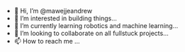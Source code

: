 - 👋 Hi, I’m @mawejjeandrew
- 👀 I’m interested in building things...
- 🌱 I’m currently learning robotics and machine learning...
- 💞️ I’m looking to collaborate on all fullstuck projects...
- 📫 How to reach me ...

<!---
mawejjeandrew/mawejjeandrew is a ✨ special ✨ repository because its `README.md` (this file) appears on your GitHub profile.
You can click the Preview link to take a look at your changes.
--->

